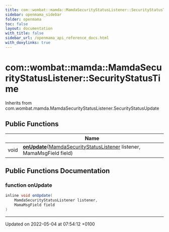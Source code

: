 ```yaml
---
title: com::wombat::mamda::MamdaSecurityStatusListener::SecurityStatusTime
sidebar: openmama_sidebar
folder: openmama
toc: false
layout: documentation
with_title: false
sidebar_url: /openmama_api_reference_docs.html
with_doxylinks: true
---
```


# com::wombat::mamda::MamdaSecurityStatusListener::SecurityStatusTime





Inherits from com.wombat.mamda.MamdaSecurityStatusListener.SecurityStatusUpdate

## Public Functions

|                | Name           |
| -------------- | -------------- |
| void | **[onUpdate](classcom_1_1wombat_1_1mamda_1_1MamdaSecurityStatusListener_1_1SecurityStatusTime.html#function-onupdate)**([MamdaSecurityStatusListener](classcom_1_1wombat_1_1mamda_1_1MamdaSecurityStatusListener.html) listener, MamaMsgField field) |

## Public Functions Documentation

### function onUpdate

```java
inline void onUpdate(
    MamdaSecurityStatusListener listener,
    MamaMsgField field
)
```


-------------------------------

Updated on 2022-05-04 at 07:54:12 +0100